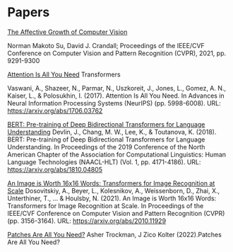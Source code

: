 # Papers

[The Affective Growth of Computer Vision](https://openaccess.thecvf.com/content/CVPR2021/html/Su_The_Affective_Growth_of_Computer_Vision_CVPR_2021_paper.html)

Norman Makoto Su, David J. Crandall; Proceedings of the IEEE/CVF Conference on Computer Vision and Pattern Recognition (CVPR), 2021, pp. 9291-9300

[Attention Is All You Need](https://arxiv.org/abs/1706.03762)
Transformers

Vaswani, A., Shazeer, N., Parmar, N., Uszkoreit, J., Jones, L., Gomez, A. N., Kaiser, L., & Polosukhin, I. (2017). Attention Is All You Need. In Advances in Neural Information Processing Systems (NeurIPS) (pp. 5998-6008). URL: https://arxiv.org/abs/1706.03762

[BERT: Pre-training of Deep Bidirectional Transformers for Language Understanding](https://arxiv.org/abs/1810.04805)
Devlin, J., Chang, M. W., Lee, K., & Toutanova, K. (2018). BERT: Pre-training of Deep Bidirectional Transformers for Language Understanding. In Proceedings of the 2019 Conference of the North American Chapter of the Association for Computational Linguistics: Human Language Technologies (NAACL-HLT) (Vol. 1, pp. 4171-4186). URL: https://arxiv.org/abs/1810.04805

[An Image is Worth 16x16 Words: Transformers for Image Recognition at Scale](https://arxiv.org/abs/2010.11929)
Dosovitskiy, A., Beyer, L., Kolesnikov, A., Weissenborn, D., Zhai, X., Unterthiner, T., ... & Houlsby, N. (2021). An Image is Worth 16x16 Words: Transformers for Image Recognition at Scale. In Proceedings of the IEEE/CVF Conference on Computer Vision and Pattern Recognition (CVPR) (pp. 3156-3164). URL: https://arxiv.org/abs/2010.11929

[Patches Are All You Need?](https://openreview.net/forum?id=TVHS5Y4dNvM)
Asher Trockman, J Zico Kolter (2022).Patches Are All You Need?

